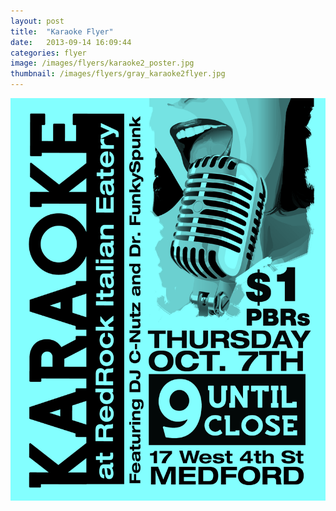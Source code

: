 ```yaml
---
layout: post
title:  "Karaoke Flyer"
date:   2013-09-14 16:09:44
categories: flyer
image: /images/flyers/karaoke2_poster.jpg 
thumbnail: /images/flyers/gray_karaoke2flyer.jpg
---
```

![Karaoke Flyer][image]

[image]: /images/flyers/karaoke2_poster.jpg "Karaoke Flyer"
